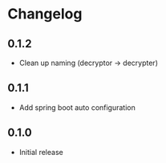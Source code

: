 # Changelog

## 0.1.2
- Clean up naming (decryptor -> decrypter)

## 0.1.1
- Add spring boot auto configuration

## 0.1.0
- Initial release